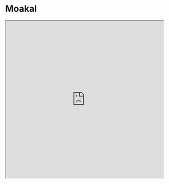 # Moakal

<iframe src="https://www5.cbox.ws/box/?boxid=953029&boxtag=zj5v6q" width="500" height="500" allow="autoplay"></iframe>
